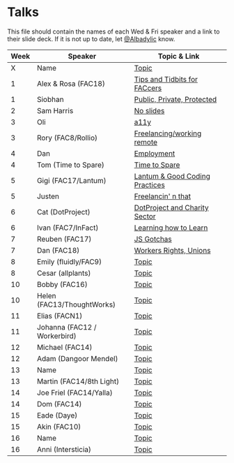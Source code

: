 # Talks

This file should contain the names of each Wed & Fri speaker and a link to their slide deck. If it is not up to date, let [@Albadylic](https://github.com/Albadylic) know.

| Week | Speaker     | Topic & Link                                                                                                     |
| ---- | ----------- | ---------------------------------------------------------------------------------------------------------------- |
| X    | Name        | [Topic](#) |
| 1    | Alex & Rosa (FAC18) | [Tips and Tidbits for FACcers](https://www.canva.com/design/DAD1fSb9SFk/aBGVqZ3vTA-gANMmmTqrSA/view?utm_content=DAD1fSb9SFk&utm_campaign=designshare&utm_medium=link&utm_source=viewer)                                                                                                       |
| 1    | Siobhan     | [Public, Private, Protected](https://drive.google.com/file/d/1OHpxW5sqDvehNiOrtGtW2F7hOY8kJLzP/view?usp=sharing) |
| 2    | Sam Harris  | [No slides](#)                                                                                                   |
| 3    | Oli         | [a11y](https://fac-a11y.netlify.com/)                                                                            |
| 3    | Rory (FAC8/Rollio)       | [Freelancing/working remote](#)                                                                                                   |
| 4    | Dan        | [Employment](#)                                                                                                       |
| 4 | Tom (Time to Spare)        | [Time to Spare](#)  |
| 5 | Gigi (FAC17/Lantum)        | [Lantum & Good Coding Practices](#)  |
| 5 | Justen        | [Freelancin' n that](#)  |
| 6 | Cat (DotProject)        | [DotProject and Charity Sector](https://docs.google.com/presentation/d/1kwNjlF2M2z24W1EeGLSkfj7GdcupuG-EUmwBtbTgikE/edit#slide=id.g72fbad0f44_1_2)  |
| 6 | Ivan (FAC7/InFact)        | [Learning how to Learn](https://learning-how-to-learn.now.sh/#0)  |
| 7    | Reuben (FAC17)        | [JS Gotchas](https://hackmd.io/nJ7k8cZzQ9qxqaxxTudMWQ) |
| 7    | Dan (FAC18)        | [Workers Rights, Unions](#) |
| 8    | Emily (fluidly/FAC9)        | [Topic](#) |
| 8    | Cesar (allplants)        | [Topic](#) |
| 10    | Bobby (FAC16)        | [Topic](#) |
| 10   | Helen (FAC13/ThoughtWorks)        | [Topic](#) |
| 11    | Elias (FACN1)        | [Topic](#) |
| 11    | Johanna (FAC12 / Workerbird)        | [Topic](#) |
| 12   | Michael (FAC14)        | [Topic](#) |
| 12   | Adam (Dangoor Mendel)        | [Topic](#) |
| 13   | Name        | [Topic](#) |
| 13   | Martin (FAC14/8th Light)        | [Topic](#) |
| 14   | Joe Friel (FAC14/Yalla)        | [Topic](#) |
| 14   | Dom (FAC14)        | [Topic](#) |
| 15   | Eade (Daye)        | [Topic](#) |
| 15   | Akin (FAC10)        | [Topic](#) |
| 16   | Name        | [Topic](#) |
| 16   | Anni (Intersticia)        | [Topic](#) |


